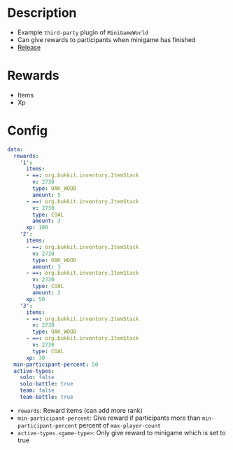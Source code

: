 # Description
- Example `third-party` plugin of `MiniGameWorld`
- Can give rewards to participants when minigame has finished
- [Release](https://github.com/MiniGameWorlds/MiniGameWorld/discussions/6)

# Rewards
- Items
- Xp

# Config
```yaml
data:
  rewards:
    '1':
      items:
      - ==: org.bukkit.inventory.ItemStack
        v: 2730
        type: OAK_WOOD
        amount: 5
      - ==: org.bukkit.inventory.ItemStack
        v: 2730
        type: COAL
        amount: 3
      xp: 100
    '2':
      items:
      - ==: org.bukkit.inventory.ItemStack
        v: 2730
        type: OAK_WOOD
        amount: 3
      - ==: org.bukkit.inventory.ItemStack
        v: 2730
        type: COAL
        amount: 2
      xp: 50
    '3':
      items:
      - ==: org.bukkit.inventory.ItemStack
        v: 2730
        type: OAK_WOOD
      - ==: org.bukkit.inventory.ItemStack
        v: 2730
        type: COAL
      xp: 30
  min-participant-percent: 50
  active-types:
    solo: false
    solo-battle: true
    team: false
    team-battle: true
```
- `rewards`: Reward items (can add more rank)
- `min-participant-percent`: Give reward if participants more than `min-participant-percent` percent of `max-player-count`
- `active-types.<game-type>`: Only give reward to minigame which is set to true











